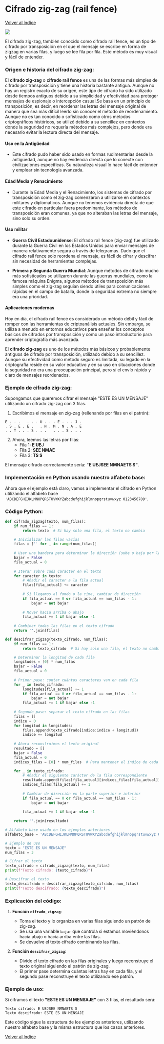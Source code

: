 # Cifrado zig-zag (rail fence)
[Volver al índice](https://github.com/VintaBytes/Cifrado-Con-Python/blob/main/README.md)

<span><img src="https://img.shields.io/badge/Python-FFD43B?style=for-the-badge&logo=python&logoColor=blue"/></span>


El cifrado zig-zag, también conocido como cifrado rail fence, es un tipo de cifrado por transposición en el que el mensaje se escribe en forma de zigzag en varias filas, y luego se lee fila por fila. Este método es muy visual y fácil de entender.

### Origen e historia del cifrado zig-zag:

El **cifrado zig-zag** o **cifrado rail fence** es una de las formas más simples de cifrado por transposición y tiene una historia bastante antigua. Aunque no hay un registro exacto de su origen, este tipo de cifrado ha sido utilizado desde tiempos antiguos debido a su simplicidad y efectividad para proteger mensajes de espionaje o intercepción casual.Se basa en un principio de transposición, es decir, en reordenar las letras del mensaje original de manera que sea más difícil leerlo sin conocer el método de reordenamiento. Aunque no es tan conocido o sofisticado como otros métodos criptográficos históricos, se utilizó debido a su sencillez en contextos donde la seguridad no requería métodos más complejos, pero donde era necesario evitar la lectura directa del mensaje.

#### **Uso en la Antigüedad**
- Este cifrado pudo haber sido usado en formas rudimentarias desde la antigüedad, aunque no hay evidencia directa que lo conecte con civilizaciones específicas. Su naturaleza visual lo hace fácil de entender y emplear sin tecnología avanzada.
  
#### **Edad Media y Renacimiento**
- Durante la Edad Media y el Renacimiento, los sistemas de cifrado por transposición como el zig-zag comenzaron a utilizarse en contextos militares y diplomáticos. Aunque no tenemos evidencia directa de que este cifrado en particular fuera predominante, los métodos de transposición eran comunes, ya que no alteraban las letras del mensaje, sino solo su orden.

#### **Uso militar**
- **Guerra Civil Estadounidense**: El cifrado rail fence (zig-zag) fue utilizado durante la Guerra Civil en los Estados Unidos para enviar mensajes de manera relativamente segura a través de telegramas. Dado que el cifrado rail fence solo reordena el mensaje, es fácil de cifrar y descifrar sin necesidad de herramientas complejas.
  
- **Primera y Segunda Guerra Mundial**: Aunque métodos de cifrado mucho más sofisticados se utilizaron durante las guerras mundiales, como la famosa máquina Enigma, algunos métodos de transposición más simples como el zig-zag seguían siendo útiles para comunicaciones rápidas en el campo de batalla, donde la seguridad extrema no siempre era una prioridad.

#### **Aplicaciones modernas**
Hoy en día, el cifrado rail fence es considerado un método débil y fácil de romper con las herramientas de criptoanálisis actuales. Sin embargo, se utiliza a menudo en entornos educativos para enseñar los conceptos básicos de cifrados por transposición y como un paso introductorio para aprender criptografía más avanzada.

El **cifrado zig-zag** es uno de los métodos más básicos y probablemente antiguos de cifrado por transposición, utilizado debido a su sencillez. Aunque su efectividad como método seguro es limitada, su legado en la criptografía reside en su valor educativo y en su uso en situaciones donde la seguridad no era una preocupación principal, pero sí el envío rápido y claro de mensajes reordenados.



### Ejemplo de cifrado zig-zag:

Supongamos que queremos cifrar el mensaje "ESTE ES UN MENSAJE" utilizando un cifrado zig-zag con 3 filas.

1. Escribimos el mensaje en zig-zag (rellenando por filas en el patrón):

```
E . . .   . . . U . . . E . . . J .
. S . E . E .   . N . M . N . A . E
. . T . . . S . . .   . . . S . . .
```

2. Ahora, leemos las letras por filas:
   - Fila 1: **E  UEJ**
   - Fila 2: **SEE NMAE**
   - Fila 3: **TS S**

El mensaje cifrado correctamente sería: **"E UEJSEE NMNAETS S"**.

### Implementación en Python usando nuestro alfabeto base:

Ahora que el ejemplo está claro, vamos a implementar el cifrado en Python utilizando el alfabeto base `'ABCDEFGHIJKLMNOPQRSTUVWXYZabcdefghijklmnopqrstuvwxyz 0123456789'`.

### Código Python:

```python
def cifrado_zigzag(texto, num_filas):
    if num_filas == 1:
        return texto  # Si hay solo una fila, el texto no cambia

    # Inicializar las filas vacías
    filas = ['' for _ in range(num_filas)]
    
    # Usar una bandera para determinar la dirección (sube o baja por las filas)
    bajar = False
    fila_actual = 0
    
    # Iterar sobre cada caracter en el texto
    for caracter in texto:
        # Añadir el caracter a la fila actual
        filas[fila_actual] += caracter
        
        # Si llegamos al fondo o la cima, cambiar de dirección
        if fila_actual == 0 or fila_actual == num_filas - 1:
            bajar = not bajar
        
        # Mover hacia arriba o abajo
        fila_actual += 1 if bajar else -1
    
    # Combinar todas las filas en el texto cifrado
    return ''.join(filas)

def descifrar_zigzag(texto_cifrado, num_filas):
    if num_filas == 1:
        return texto_cifrado  # Si hay solo una fila, el texto no cambia

    # Determinar la longitud de cada fila
    longitudes = [0] * num_filas
    bajar = False
    fila_actual = 0
    
    # Primer pase: contar cuántos caracteres van en cada fila
    for _ in texto_cifrado:
        longitudes[fila_actual] += 1
        if fila_actual == 0 or fila_actual == num_filas - 1:
            bajar = not bajar
        fila_actual += 1 if bajar else -1
    
    # Segundo pase: separar el texto cifrado en las filas
    filas = []
    indice = 0
    for longitud in longitudes:
        filas.append(texto_cifrado[indice:indice + longitud])
        indice += longitud
    
    # Ahora reconstruimos el texto original
    resultado = []
    bajar = False
    fila_actual = 0
    indices_filas = [0] * num_filas  # Para mantener el índice de cada fila

    for _ in texto_cifrado:
        # Añadir el siguiente carácter de la fila correspondiente
        resultado.append(filas[fila_actual][indices_filas[fila_actual]])
        indices_filas[fila_actual] += 1
        
        # Cambiar de dirección en la parte superior e inferior
        if fila_actual == 0 or fila_actual == num_filas - 1:
            bajar = not bajar
        
        fila_actual += 1 if bajar else -1
    
    return ''.join(resultado)

# Alfabeto base usado en los ejemplos anteriores
alfabeto_base = 'ABCDEFGHIJKLMNOPQRSTUVWXYZabcdefghijklmnopqrstuvwxyz 0123456789'

# Ejemplo de uso
texto = "ESTE ES UN MENSAJE"
num_filas = 3

# Cifrar el texto
texto_cifrado = cifrado_zigzag(texto, num_filas)
print(f"Texto cifrado: {texto_cifrado}")

# Descifrar el texto
texto_descifrado = descifrar_zigzag(texto_cifrado, num_filas)
print(f"Texto descifrado: {texto_descifrado}")
```

### Explicación del código:

1. **Función `cifrado_zigzag`**:
   - Toma el texto y lo organiza en varias filas siguiendo un patrón de zig-zag.
   - Se usa una variable `bajar` que controla si estamos moviéndonos hacia abajo o hacia arriba entre las filas.
   - Se devuelve el texto cifrado combinando las filas.

2. **Función `descifrar_zigzag`**:
   - Divide el texto cifrado en las filas originales y luego reconstruye el texto original siguiendo el patrón de zig-zag.
   - El primer pase determina cuántas letras hay en cada fila, y el segundo pase reconstruye el texto utilizando ese patrón.

### Ejemplo de uso:

Si ciframos el texto **"ESTE ES UN MENSAJE"** con 3 filas, el resultado será:

```
Texto cifrado: E UEJSEE NMNAETS S
Texto descifrado: ESTE ES UN MENSAJE
```

Este código sigue la estructura de los ejemplos anteriores, utilizando nuestro alfabeto base y la misma estructura que los casos anteriores.

[Volver al índice](https://github.com/VintaBytes/Cifrado-Con-Python/blob/main/README.md)

